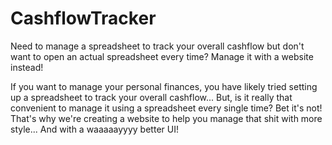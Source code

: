 # CashflowTracker
Need to manage a spreadsheet to track your overall cashflow but don't want 
to open an actual spreadsheet every time? Manage it with a website instead!

If you want to manage your personal finances, you have likely tried setting 
up a spreadsheet to track your overall cashflow... But, is it really that 
convenient to manage it using a spreadsheet every single time? Bet it's not! 
That's why we're creating a website to help you manage that shit with more 
style... And with a waaaaayyyy better UI!